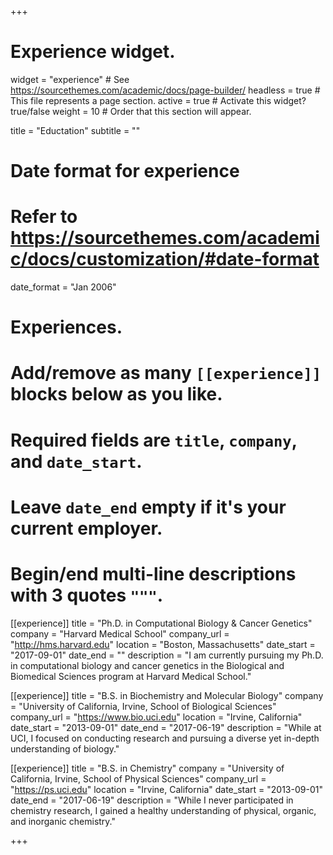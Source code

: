 +++
# Experience widget.
widget = "experience"  # See https://sourcethemes.com/academic/docs/page-builder/
headless = true  # This file represents a page section.
active = true  # Activate this widget? true/false
weight = 10  # Order that this section will appear.

title = "Eductation"
subtitle = ""

# Date format for experience
#   Refer to https://sourcethemes.com/academic/docs/customization/#date-format
date_format = "Jan 2006"

# Experiences.
#   Add/remove as many `[[experience]]` blocks below as you like.
#   Required fields are `title`, `company`, and `date_start`.
#   Leave `date_end` empty if it's your current employer.
#   Begin/end multi-line descriptions with 3 quotes `"""`.

[[experience]]
  title = "Ph.D. in Computational Biology & Cancer Genetics"
  company = "Harvard Medical School"
  company_url = "http://hms.harvard.edu"
  location = "Boston, Massachusetts"
  date_start = "2017-09-01"
  date_end = ""
  description = "I am currently pursuing my Ph.D. in computational biology and cancer genetics in the Biological and Biomedical Sciences program at Harvard Medical School."

[[experience]]
  title = "B.S. in Biochemistry and Molecular Biology"
  company = "University of California, Irvine, School of Biological Sciences"
  company_url = "https://www.bio.uci.edu"
  location = "Irvine, California"
  date_start = "2013-09-01"
  date_end = "2017-06-19"
  description = "While at UCI, I focused on conducting research and pursuing a diverse yet in-depth understanding of biology."
  
[[experience]]
  title = "B.S. in Chemistry"
  company = "University of California, Irvine, School of Physical Sciences"
  company_url = "https://ps.uci.edu"
  location = "Irvine, California"
  date_start = "2013-09-01"
  date_end = "2017-06-19"
  description = "While I never participated in chemistry research, I gained a healthy understanding of physical, organic, and inorganic chemistry."

+++
